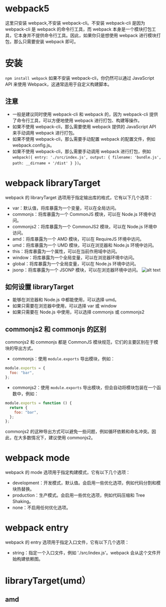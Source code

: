 # webpack5

这里只安装 webpack,不安装 webpack-cli。不安装 webpack-cli 是因为 webpack-cli 是 webpack 的命令行工具，而 webpack 本身是一个模块打包工具，它本身并不提供命令行工具。因此，如果你只是想使用 webpack 进行模块打包，那么只需要安装 webpack 即可。

# 安装

`npm install webpack`
如果不安装 webpack-cli，你仍然可以通过 JavaScript API 来使用 Webpack，这通常适用于自定义构建脚本。

## 注意

- 一般是建议同时使用 webpack-cli 和 webpack 的，因为 webpack-cli 提供了命令行工具，可以方便地使用 webpack 进行打包、构建等操作。
- 如果不使用 webpack-cli，那么需要使用 webpack 提供的 JavaScript API 来手动调用 webpack 进行打包。
- 如果不使用 webpack-cli，那么需要手动配置 webpack 的配置文件，例如 webpack.config.js。
- 如果不使用 webpack-cli，那么需要手动调用 webpack 进行打包，例如`webpack({ entry: './src/index.js', output: { filename: 'bundle.js', path: __dirname + '/dist' } })`。

# webpack libraryTarget

webpack 的 libraryTarget 选项用于指定输出库的格式，它有以下几个选项：

- var：默认值，将库暴露为一个变量，可以在全局访问。
- commonjs：将库暴露为一个 CommonJS 模块，可以在 Node.js 环境中访问。
- commonjs2：将库暴露为一个 CommonJS2 模块，可以在 Node.js 环境中访问。
- amd：将库暴露为一个 AMD 模块，可以在 RequireJS 环境中访问。
- umd：将库暴露为一个 UMD 模块，可以在浏览器和 Node.js 环境中访问。
- this：将库暴露为一个属性，可以在当前作用域中访问。
- window：将库暴露为一个全局变量，可以在浏览器环境中访问。
- global：将库暴露为一个全局变量，可以在 Node.js 环境中访问。
- jsonp：将库暴露为一个 JSONP 模块，可以在浏览器环境中访问。
  ![alt text](image.png)

## 如何设置 libraryTarget

- 能够在浏览器和 Node.js 中都能使用，可以选择 umd。
- 如果只需要在浏览器中使用，可以选择 var 或 window
- 如果只需要在 Node.js 中使用，可以选择 commonjs 或 commonjs2

## commonjs2 和 commonjs 的区别

commonjs2 和 commonjs 都是 CommonJS 模块规范，它们的主要区别在于模块的导出方式。

- commonjs：使用 `module.exports` 导出模块，例如：

```javascript
module.exports = {
  foo: "bar",
};
```

- commonjs2：使用 `module.exports` 导出模块，但会自动将模块包装在一个函数中，例如：

```javascript
module.exports = function () {
  return {
    foo: "bar",
  };
};
```

commonjs2 的这种导出方式可以避免一些问题，例如循环依赖和命名冲突。因此，在大多数情况下，建议使用 commonjs2。

# webpack mode

webpack 的 mode 选项用于指定构建模式，它有以下几个选项：

- development：开发模式，默认值。会启用一些优化选项，例如代码分割和模块热替换。
- production：生产模式。会启用一些优化选项，例如代码压缩和 Tree Shaking。
- none：不启用任何优化选项。

# webpack entry

webpack 的 entry 选项用于指定入口文件，它有以下几个选项：

- string：指定一个入口文件，例如 './src/index.js'。webpack 会从这个文件开始构建依赖图。

# libraryTarget(umd）

## amd
